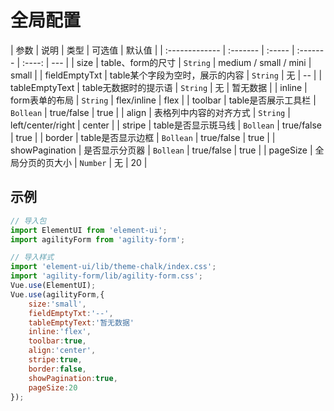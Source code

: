 # 全局配置

| 参数           | 说明     | 类型   | 可选值   | 默认值 |
| :------------- | :------- | :----- | :------- | :----: | --- |
| size           | table、form的尺寸 | `String` | medium / small / mini |   small   |
| fieldEmptyTxt | table某个字段为空时，展示的内容 | `String` | 无   |   --   |
| tableEmptyText | table无数据时的提示语 | `String` | 无   |   暂无数据   | 
| inline | form表单的布局 | `String` | flex/inline   |   flex   | 
| toolbar | table是否展示工具栏 | `Bollean` | true/false   |   true   |
| align | 表格列中内容的对齐方式 | `String` | left/center/right   |   center   | 
| stripe | table是否显示斑马线 | `Bollean` | true/false   |   true   | 
| border | table是否显示边框 | `Bollean` | true/false   |   true   | 
| showPagination | 是否显示分页器 | `Bollean` |  true/false  |   true   | 
| pageSize | 全局分页的页大小 | `Number` | 无   |   20   | 

## 示例

```js
// 导入包
import ElementUI from 'element-ui';
import agilityForm from 'agility-form';

// 导入样式
import 'element-ui/lib/theme-chalk/index.css';
import 'agility-form/lib/agility-form.css';
Vue.use(ElementUI);
Vue.use(agilityForm,{
    size:'small',
    fieldEmptyTxt:'--',
    tableEmptyText:'暂无数据'
    inline:'flex',
    toolbar:true,
    align:'center',
    stripe:true,
    border:false,
    showPagination:true,
    pageSize:20
});
```